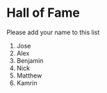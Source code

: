 # Hall of Fame
Please add your name to this list

1. Jose
2. Alex
3. Benjamin
4. Nick
5. Matthew
6. Kamrin
